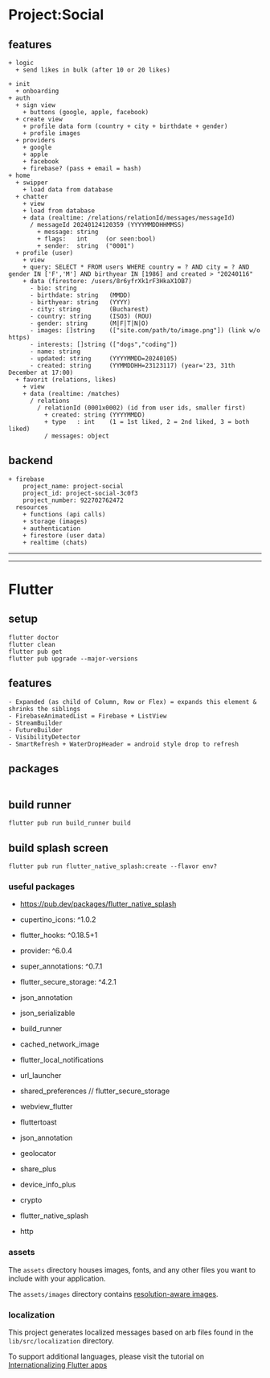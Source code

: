 # Project:Social

## features
```
+ logic
  + send likes in bulk (after 10 or 20 likes)

+ init
  + onboarding
+ auth
  + sign view
    + buttons (google, apple, facebook) 
  + create view
    + profile data form (country + city + birthdate + gender)
    + profile images
  + providers
    + google
    + apple
    + facebook
    + firebase? (pass + email = hash)
+ home
  + swipper
    + load data from database
  + chatter
    + view 
    + load from database
    + data (realtime: /relations/relationId/messages/messageId)
      / messageId 20240124120359 (YYYYMMDDHHMMSS) 
        + message: string
        + flags:   int     (or seen:bool)
        + sender:  string  ("0001")
  + profile (user)
    + view
    + query: SELECT * FROM users WHERE country = ? AND city = ? AND gender IN ['F','M'] AND birthyear IN [1986] and created > "20240116"
    + data (firestore: /users/8r6yfrXk1rF3HkaX1OB7)
      - bio: string
      - birthdate: string   (MMDD)
      - birthyear: string   (YYYY)
      - city: string        (Bucharest)
      - country: string     (ISO3) (ROU)
      - gender: string      (M|F|T|N|O)
      - images: []string    (["site.com/path/to/image.png"]) (link w/o https)
      - interests: []string (["dogs","coding"])
      - name: string
      - updated: string     (YYYYMMDD=20240105)
      - created: string     (YYMMDDHH=23123117) (year='23, 31th December at 17:00)
  + favorit (relations, likes)
    + view
    + data (realtime: /matches)
      / relations
        / relationId (0001x0002) (id from user ids, smaller first)
          + created: string (YYYYMMDD)
          + type   : int    (1 = 1st liked, 2 = 2nd liked, 3 = both liked)
          / messages: object

```
## backend
```
+ firebase
    project_name: project-social
    project_id: project-social-3c0f3
    project_number: 922702762472
  resources
    + functions (api calls)
    + storage (images)
    + authentication 
    + firestore (user data)
    + realtime (chats)
```
---
---
# Flutter
## setup
```
flutter doctor
flutter clean
flutter pub get
flutter pub upgrade --major-versions
```
## features
```
- Expanded (as child of Column, Row or Flex) = expands this element & shrinks the siblings
- FirebaseAnimatedList = Firebase + ListView
- StreamBuilder
- FutureBuilder
- VisibilityDetector
- SmartRefresh + WaterDropHeader = android style drop to refresh
```
## packages
```

```



## build runner
```shell
flutter pub run build_runner build
```

## build splash screen
```shell
flutter pub run flutter_native_splash:create --flavor env?
```



### useful packages
- https://pub.dev/packages/flutter_native_splash
- cupertino_icons: ^1.0.2
- flutter_hooks: ^0.18.5+1
- provider: ^6.0.4
- super_annotations: ^0.7.1
- flutter_secure_storage: ^4.2.1

- json_annotation

- json_serializable
- build_runner


- cached_network_image
- flutter_local_notifications
- url_launcher
- shared_preferences // flutter_secure_storage
- webview_flutter
- fluttertoast
- json_annotation
- geolocator
- share_plus
- device_info_plus
- crypto
- flutter_native_splash
- http

### assets

The `assets` directory houses images, fonts, and any other files you want to
include with your application.

The `assets/images` directory contains [resolution-aware
images](https://flutter.dev/docs/development/ui/assets-and-images#resolution-aware).

### localization

This project generates localized messages based on arb files found in
the `lib/src/localization` directory.

To support additional languages, please visit the tutorial on
[Internationalizing Flutter
apps](https://flutter.dev/docs/development/accessibility-and-localization/internationalization)
